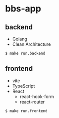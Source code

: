 # bbs-app

## backend
- Golang
- Clean Architecture

```
$ make run.backend
```

## frontend
- vite
- TypeScript
- React
    - react-hook-form
    - react-router

```
$ make run.frontend
```
